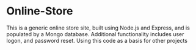 # Online-Store
This is a generic online store site, built using Node.js and Express, and is populated by a Mongo database. Additional functionality includes user logon, and password reset. Using this code as a basis for other projects
